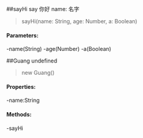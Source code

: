 ##sayHi
say 你好
name: 名字
>sayHi(name: String, age: Number, a: Boolean)
#### Parameters:
-name(String)
-age(Number)
-a(Boolean)

##Guang
undefined
> new Guang()
#### Properties:
-name:String
#### Methods:
-sayHi


